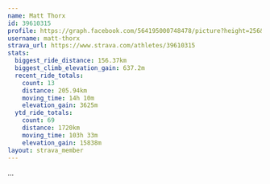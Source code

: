 ```yaml
---
name: Matt Thorx
id: 39610315
profile: https://graph.facebook.com/564195000748478/picture?height=256&width=256
username: matt-thorx
strava_url: https://www.strava.com/athletes/39610315
stats:
  biggest_ride_distance: 156.37km
  biggest_climb_elevation_gain: 637.2m
  recent_ride_totals:
    count: 13
    distance: 205.94km
    moving_time: 14h 10m
    elevation_gain: 3625m
  ytd_ride_totals:
    count: 69
    distance: 1720km
    moving_time: 103h 33m
    elevation_gain: 15838m
layout: strava_member
--- 
```

...
